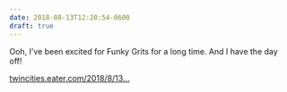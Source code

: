 ```yaml
---
date: 2018-08-13T12:20:54-0600
draft: true
---
```




Ooh, I’ve been excited for Funky Grits for a long time. And I have the day off!

[twincities.eater.com/2018/8/13…](https://twincities.eater.com/2018/8/13/17683582/funky-grits-goes-live-minneapolis)



